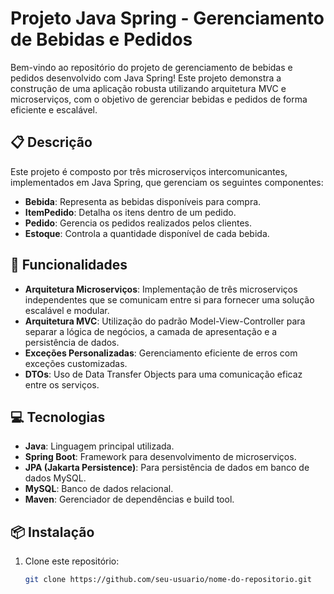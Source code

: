 # Projeto Java Spring - Gerenciamento de Bebidas e Pedidos

Bem-vindo ao repositório do projeto de gerenciamento de bebidas e pedidos desenvolvido com Java Spring! Este projeto demonstra a construção de uma aplicação robusta utilizando arquitetura MVC e microserviços, com o objetivo de gerenciar bebidas e pedidos de forma eficiente e escalável.

## 📋 Descrição

Este projeto é composto por três microserviços intercomunicantes, implementados em Java Spring, que gerenciam os seguintes componentes:

- **Bebida**: Representa as bebidas disponíveis para compra.
- **ItemPedido**: Detalha os itens dentro de um pedido.
- **Pedido**: Gerencia os pedidos realizados pelos clientes.
- **Estoque**: Controla a quantidade disponível de cada bebida.

## 🚀 Funcionalidades

- **Arquitetura Microserviços**: Implementação de três microserviços independentes que se comunicam entre si para fornecer uma solução escalável e modular.
- **Arquitetura MVC**: Utilização do padrão Model-View-Controller para separar a lógica de negócios, a camada de apresentação e a persistência de dados.
- **Exceções Personalizadas**: Gerenciamento eficiente de erros com exceções customizadas.
- **DTOs**: Uso de Data Transfer Objects para uma comunicação eficaz entre os serviços.

## 💻 Tecnologias

- **Java**: Linguagem principal utilizada.
- **Spring Boot**: Framework para desenvolvimento de microserviços.
- **JPA (Jakarta Persistence)**: Para persistência de dados em banco de dados MySQL.
- **MySQL**: Banco de dados relacional.
- **Maven**: Gerenciador de dependências e build tool.

## 📦 Instalação

1. Clone este repositório:
   ```bash
   git clone https://github.com/seu-usuario/nome-do-repositorio.git
